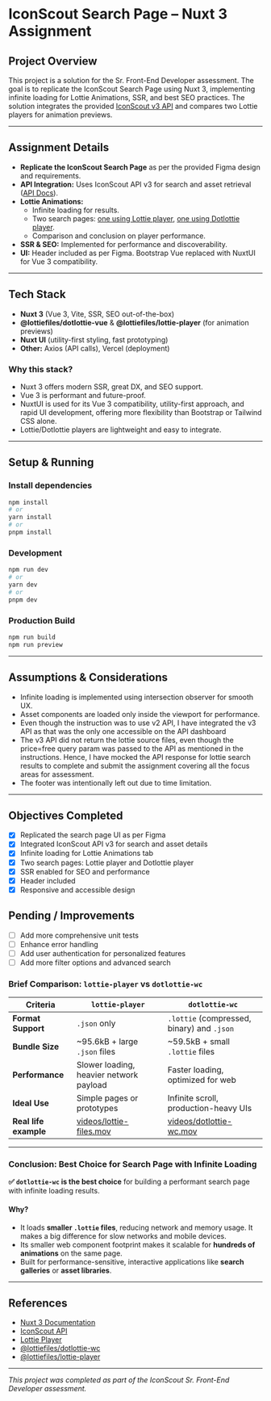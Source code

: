 # IconScout Search Page – Nuxt 3 Assignment

## Project Overview
This project is a solution for the Sr. Front-End Developer assessment. The goal is to replicate the IconScout Search Page using Nuxt 3, implementing infinite loading for Lottie Animations, SSR, and best SEO practices. The solution integrates the provided [IconScout v3 API](https://app.swaggerhub.com/apis-docs/rankarpan/iconscout-rest-api/3.0) and compares two Lottie players for animation previews.

---

## Assignment Details
- **Replicate the IconScout Search Page** as per the provided Figma design and requirements.
- **API Integration:** Uses IconScout API v3 for search and asset retrieval ([API Docs](https://app.swaggerhub.com/apis-docs/rankarpan/iconscout-rest-api/3.0)).
- **Lottie Animations:**
  - Infinite loading for results.
  - Two search pages: [one using Lottie player](https://iconscout-assignment.vercel.app/lottie-animations?lottieFormat=lottie), [one using Dotlottie player](https://iconscout-assignment.vercel.app/lottie-animations?lottieFormat=original).
  - Comparison and conclusion on player performance.
- **SSR & SEO:** Implemented for performance and discoverability.
- **UI:** Header included as per Figma. Bootstrap Vue replaced with NuxtUI for Vue 3 compatibility.

---

## Tech Stack
- **Nuxt 3** (Vue 3, Vite, SSR, SEO out-of-the-box)
- **@lottiefiles/dotlottie-vue** & **@lottiefiles/lottie-player** (for animation previews)
- **Nuxt UI** (utility-first styling, fast prototyping)
- **Other:** Axios (API calls), Vercel (deployment)

### Why this stack?
- Nuxt 3 offers modern SSR, great DX, and SEO support.
- Vue 3 is performant and future-proof.
- NuxtUI is used for its Vue 3 compatibility, utility-first approach, and rapid UI development, offering more flexibility than Bootstrap or Tailwind CSS alone.
- Lottie/Dotlottie players are lightweight and easy to integrate.
---

## Setup & Running

### Install dependencies
```bash
npm install
# or
yarn install
# or
pnpm install
```

### Development
```bash
npm run dev
# or
yarn dev
# or
pnpm dev
```

### Production Build
```bash
npm run build
npm run preview
```

---

## Assumptions & Considerations
- Infinite loading is implemented using intersection observer for smooth UX.
- Asset components are loaded only inside the viewport for performance.
- Even though the instruction was to use v2 API, I have integrated the v3 API as that was the only one accessible on the API dashboard
- The v3 API did not return the lottie source files, even though the price=free query param was passed to the API as mentioned in the instructions. Hence, I have mocked the API response for lottie search results to complete and submit the assignment covering all the focus areas for assessment.
- The footer was intentionally left out due to time limitation.

---

## Objectives Completed
- [x] Replicated the search page UI as per Figma
- [x] Integrated IconScout API v3 for search and asset details
- [x] Infinite loading for Lottie Animations tab
- [x] Two search pages: Lottie player and Dotlottie player
- [x] SSR enabled for SEO and performance
- [x] Header included
- [x] Responsive and accessible design

## Pending / Improvements
- [ ] Add more comprehensive unit tests
- [ ] Enhance error handling
- [ ] Add user authentication for personalized features
- [ ] Add more filter options and advanced search

### **Brief Comparison: `lottie-player` vs `dotlottie-wc`**

| Criteria              | `lottie-player`                         | `dotlottie-wc`                              |
| ------------------    | --------------------------------------- | -------------------------------------       |
| **Format Support**    | `.json` only                            | `.lottie` (compressed, binary) and `.json`  |
| **Bundle Size**       | \~95.6kB + large `.json` files          | \~59.5kB + small `.lottie` files            |
| **Performance**       | Slower loading, heavier network payload | Faster loading, optimized for web           |
| **Ideal Use**         | Simple pages or prototypes              | Infinite scroll, production-heavy UIs       |
| **Real life example** | [videos/lottie-files.mov](video)        | [videos/dotlottie-wc.mov](video)            |

---

### **Conclusion: Best Choice for Search Page with Infinite Loading**

**✅ `dotlottie-wc` is the best choice** for building a performant search page with infinite loading results.

#### **Why?**

* It loads **smaller `.lottie` files**, reducing network and memory usage. It makes a big difference for slow networks and mobile devices.
* Its smaller web component footprint makes it scalable for **hundreds of animations** on the same page.
* Built for performance-sensitive, interactive applications like **search galleries** or **asset libraries**.

---

## References
- [Nuxt 3 Documentation](https://nuxt.com/docs/getting-started/introduction)
- [IconScout API](https://iconscout.com/api)
- [Lottie Player](https://github.com/lottiefiles/lottie-player)
- [@lottiefiles/dotlottie-wc](https://www.npmjs.com/package/@lottiefiles/dotlottie-wc)
- [@lottiefiles/lottie-player](https://www.npmjs.com/package/@lottiefiles/lottie-player)

---

_This project was completed as part of the IconScout Sr. Front-End Developer assessment._
